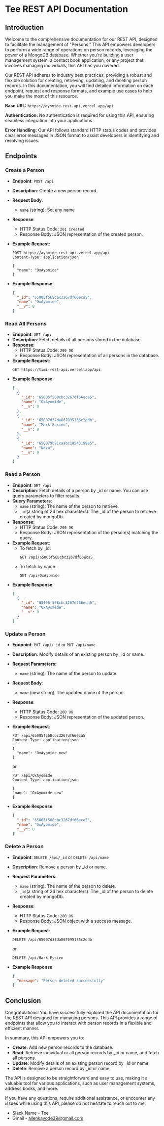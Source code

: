 # Tee REST API Documentation

## Introduction

Welcome to the comprehensive documentation for our REST API, designed to facilitate the management of "Persons." This API empowers developers to perform a wide range of operations on person records, leveraging the power of a MongoDB database. Whether you're building a user management system, a contact book application, or any project that involves managing individuals, this API has you covered.

Our REST API adheres to industry best practices, providing a robust and flexible solution for creating, retrieving, updating, and deleting person records. In this documentation, you will find detailed information on each endpoint, request and response formats, and example use cases to help you make the most of this resource.

**Base URL:** `https://ayomide-rest-api.vercel.app/api`

**Authentication:** No authentication is required for using this API, ensuring seamless integration into your applications.

**Error Handling:** Our API follows standard HTTP status codes and provides clear error messages in JSON format to assist developers in identifying and resolving issues.

## Endpoints

### Create a Person

- **Endpoint**: `POST /api`
- **Description**: Create a new person record.
- **Request Body**:
  - `name` (string): Set any name
- **Response**:
  - HTTP Status Code: `201 Created`
  - Response Body: JSON representation of the created person.
- **Example Request**:

  ```http
  POST https://ayomide-rest-api.vercel.app/api
  Content-Type: application/json

  {
    "name": "OxAyomide"
  }
  ```

- **Example Response**:
  ```json
  {
    "_id": "65005f568cbc3267df66eca5",
    "name": "OxAyomide",
    "__v": 0
  }
  ```

### Read All Persons

- **Endpoint**: `GET /api`
- **Description**: Fetch details of all persons stored in the database.
- **Response**:
  - HTTP Status Code: `200 OK`
  - Response Body: JSON representation of all persons in the database.
- **Example Request**:
  ```http
  GET https://timi-rest-api.vercel.app/api
  ```
- **Example Response**:
  ```json
  [
    {
      "_id": "65005f568cbc3267df66eca5",
      "name": "OxAyomide",
      "__v": 0
    },
    {
      "_id": "65007d37da867095156c2ddb",
      "name": "Mark Essien",
      "__v": 0
    },
    {
      "_id": "650079b91caabc18543199e5",
      "name": "Naza",
      "__v": 0
    }
  ]
  ```

### Read a Person

- **Endpoint**: `GET /api`
- **Description**: Fetch details of a person by \_id or name. You can use query parameters to filter results.
- **Query Parameters**:
  - `name` (string): The name of the person to retrieve.
  - `_id`(a string of 24 hex characters): The \_id of the person to retrieve created by mongoDb.
- **Response**:
  - HTTP Status Code: `200 OK`
  - Response Body: JSON representation of the person(s) matching the query.
- **Example Request**:
  - To fetch by \_id:
    ```http
    GET /api/65005f568cbc3267df66eca5
    ```
  - To fetch by name:
    ```http
    GET /api/OxAyomide
    ```
- **Example Response**:
  ```json
  [
    {
      "_id": "65005f568cbc3267df66eca5",
      "name": "OxAyomide",
      "__v": 0
    }
  ]
  ```

### Update a Person

- **Endpoint**: `PUT /api/_id` or `PUT /api/name`
- **Description**: Modify details of an existing person by \_id or name.
- **Request Parameters**:
  - `name` (string): The name of the person to update.
- **Request Body**:
  - `name` (new string): The updated name of the person.
- **Response**:
  - HTTP Status Code: `200 OK`
  - Response Body: JSON representation of the updated person.
- **Example Request**:

  ```http
  PUT /api/65005f568cbc3267df66eca5
  Content-Type: application/json

  {
    "name": "OxAyomide new"
  }
  ```

  or

  ```http
  PUT /api/OxAyomide
  Content-Type: application/json

  {
  "name": "OxAyomide new"
  }
  ```

- **Example Response**:
  ```json
  {
    "_id": "65005f568cbc3267df66eca5",
    "name": "OxAyomide",
    "__v": 0
  }
  ```

### Delete a Person

- **Endpoint**: `DELETE /api/_id` or `DELETE /api/name`
- **Description**: Remove a person by \_id or name.
- **Request Parameters**:
  - `name` (string): The name of the person to delete.
  - `_id`(a string of 24 hex characters): The \_id of the person to delete created by mongoDb.
- **Response**:
  - HTTP Status Code: `200 OK`
  - Response Body: JSON object with a success message.
- **Example Request**:

  ```http
  DELETE /api/65007d37da867095156c2ddb
  ```

  or

  ```http
  DELETE /api/Mark Essien
  ```

- **Example Response**:
  ```json
  {
    "message": "Person deleted successfully"
  }
  ```

## Conclusion

Congratulations! You have successfully explored the API documentation for the REST API designed for managing persons. This API provides a range of endpoints that allow you to interact with person records in a flexible and efficient manner.

In summary, this API empowers you to:

- **Create**: Add new person records to the database.
- **Read**: Retrieve individual or all person records by \_id or name, and fetch all persons.
- **Update**: Modify details of an existing person record by \_id or name.
- **Delete**: Remove a person record by \_id or name.

The API is designed to be straightforward and easy to use, making it a valuable tool for various applications, such as user management systems, address books, and more.

If you have any questions, require additional assistance, or encounter any issues while using this API, please do not hesitate to reach out to me:

- Slack Name - Tee
- Gmail - allenkayode39@gmail.com
